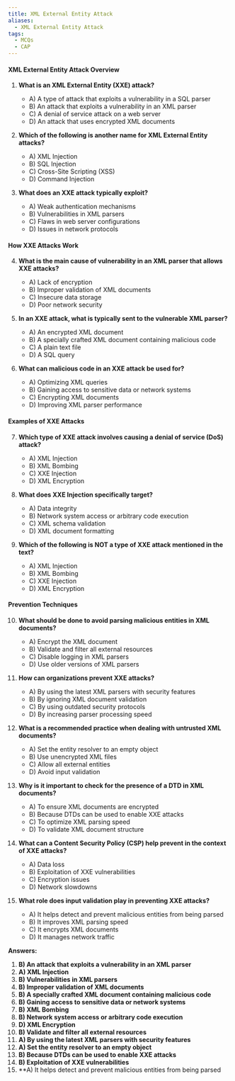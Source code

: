 ```yaml
---
title: XML External Entity Attack
aliases:
  - XML External Entity Attack
tags:
  - MCQs
  - CAP
---
```

#### XML External Entity Attack Overview

1. **What is an XML External Entity (XXE) attack?**
    
    - A) A type of attack that exploits a vulnerability in a SQL parser
    - B) An attack that exploits a vulnerability in an XML parser
    - C) A denial of service attack on a web server
    - D) An attack that uses encrypted XML documents
2. **Which of the following is another name for XML External Entity attacks?**
    
    - A) XML Injection
    - B) SQL Injection
    - C) Cross-Site Scripting (XSS)
    - D) Command Injection
3. **What does an XXE attack typically exploit?**
    
    - A) Weak authentication mechanisms
    - B) Vulnerabilities in XML parsers
    - C) Flaws in web server configurations
    - D) Issues in network protocols

#### How XXE Attacks Work

4. **What is the main cause of vulnerability in an XML parser that allows XXE attacks?**
    
    - A) Lack of encryption
    - B) Improper validation of XML documents
    - C) Insecure data storage
    - D) Poor network security
5. **In an XXE attack, what is typically sent to the vulnerable XML parser?**
    
    - A) An encrypted XML document
    - B) A specially crafted XML document containing malicious code
    - C) A plain text file
    - D) A SQL query
6. **What can malicious code in an XXE attack be used for?**
    
    - A) Optimizing XML queries
    - B) Gaining access to sensitive data or network systems
    - C) Encrypting XML documents
    - D) Improving XML parser performance

#### Examples of XXE Attacks

7. **Which type of XXE attack involves causing a denial of service (DoS) attack?**
    
    - A) XML Injection
    - B) XML Bombing
    - C) XXE Injection
    - D) XML Encryption
8. **What does XXE Injection specifically target?**
    
    - A) Data integrity
    - B) Network system access or arbitrary code execution
    - C) XML schema validation
    - D) XML document formatting
9. **Which of the following is NOT a type of XXE attack mentioned in the text?**
    
    - A) XML Injection
    - B) XML Bombing
    - C) XXE Injection
    - D) XML Encryption

#### Prevention Techniques

10. **What should be done to avoid parsing malicious entities in XML documents?**
    
    - A) Encrypt the XML document
    - B) Validate and filter all external resources
    - C) Disable logging in XML parsers
    - D) Use older versions of XML parsers
11. **How can organizations prevent XXE attacks?**
    
    - A) By using the latest XML parsers with security features
    - B) By ignoring XML document validation
    - C) By using outdated security protocols
    - D) By increasing parser processing speed
12. **What is a recommended practice when dealing with untrusted XML documents?**
    
    - A) Set the entity resolver to an empty object
    - B) Use unencrypted XML files
    - C) Allow all external entities
    - D) Avoid input validation
13. **Why is it important to check for the presence of a DTD in XML documents?**
    
    - A) To ensure XML documents are encrypted
    - B) Because DTDs can be used to enable XXE attacks
    - C) To optimize XML parsing speed
    - D) To validate XML document structure
14. **What can a Content Security Policy (CSP) help prevent in the context of XXE attacks?**
    
    - A) Data loss
    - B) Exploitation of XXE vulnerabilities
    - C) Encryption issues
    - D) Network slowdowns
15. **What role does input validation play in preventing XXE attacks?**
    
    - A) It helps detect and prevent malicious entities from being parsed
    - B) It improves XML parsing speed
    - C) It encrypts XML documents
    - D) It manages network traffic

**Answers:**

1. **B) An attack that exploits a vulnerability in an XML parser**
2. **A) XML Injection**
3. **B) Vulnerabilities in XML parsers**
4. **B) Improper validation of XML documents**
5. **B) A specially crafted XML document containing malicious code**
6. **B) Gaining access to sensitive data or network systems**
7. **B) XML Bombing**
8. **B) Network system access or arbitrary code execution**
9. **D) XML Encryption**
10. **B) Validate and filter all external resources**
11. **A) By using the latest XML parsers with security features**
12. **A) Set the entity resolver to an empty object**
13. **B) Because DTDs can be used to enable XXE attacks**
14. **B) Exploitation of XXE vulnerabilities**
15. **A) It helps detect and prevent malicious entities from being parsed